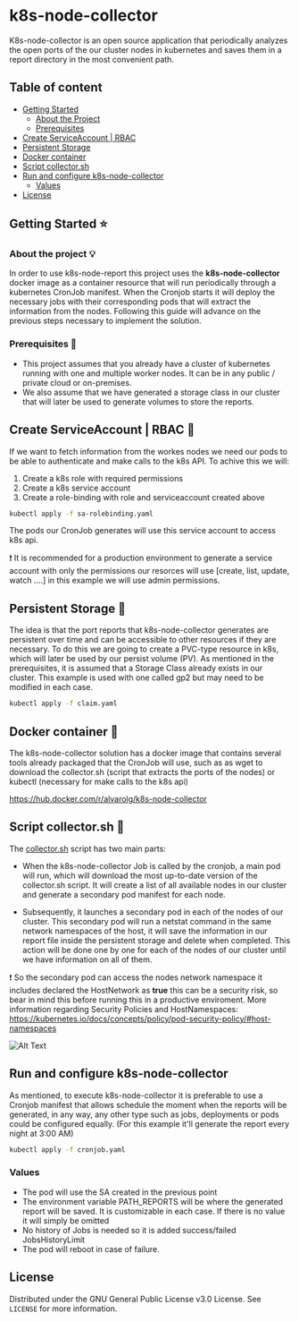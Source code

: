 # k8s-node-collector

K8s-node-collector is an open source application that periodically analyzes the open ports of the our cluster nodes in kubernetes and saves them in a report directory in the most convenient path.

## Table of content

<!-- TABLE OF CONTENTS -->
  * [Getting Started](#getting-started)
    * [About the Project](#about-the-project)
    * [Prerequisites](#prerequisites)
  * [Create ServiceAccount | RBAC](#create-serviceaccount)
  * [Persistent Storage](#persistent-storage)
  * [Docker container](#docker-container)
  * [Script collector.sh](#script-collector.sh)
  * [Run and configure k8s-node-collector](#run-and-configure-k8s-node-collector)
      * [Values](#values)
  * [License](#license)


## Getting Started ⭐️ <a name="getting-started"/>

### About the project 💡 <a name="about-the-project"/>

In order to use k8s-node-report this project uses the <b>k8s-node-collector</b> docker image as a container resource that will run periodically through a kubernetes CronJob manifest. When the Cronjob starts it will deploy the necessary jobs with their corresponding pods that will extract the information from the nodes. Following this guide will advance on the previous steps necessary to implement the solution.

### Prerequisites 🧾 <a name="prerequisites"/>
* This project assumes that you already have a cluster of kubernetes running with one and multiple worker nodes. It can be in any public / private cloud or on-premises.
* We also assume that we have generated a storage class in our cluster that will later be used to generate volumes to store the reports.


## Create ServiceAccount | RBAC 🔧  <a name="create-serviceaccount"/>

If we want to fetch information from the workes nodes we need our pods to be able to authenticate and make calls to the k8s API. To achive this we will:
1. Create a k8s role with required permissions
2. Create a k8s service account
3. Create a role-binding with role and serviceaccount created above

  ```sh
  kubectl apply -f sa-rolebinding.yaml
  ```
The pods our CronJob generates will use this service account to access k8s api.

❗️ It is recommended for a production environment to generate a service account with only the permissions our resorces will use [create, list, update, watch ....] in this example we will use admin permissions.

## Persistent Storage 💾  <a name="persistent-storage"/>

The idea is that the port reports that k8s-node-collector generates are persistent over time and can be accessible to other resources if they are necessary. To do this we are going to create a PVC-type resource in k8s, which will later be used by our persist volume (PV). As mentioned in the prerequisites, it is assumed that a Storage Class already exists in our cluster. This example is used with one called gp2 but may need to be modified in each case.

  ```sh
  kubectl apply -f claim.yaml
  ```
  
  ## Docker container 🐳  <a name="docker-container"/>
  
The k8s-node-collector solution has a docker image that contains several tools already packaged that the CronJob will use, such as as wget to download the collector.sh (script that extracts the ports of the nodes) or kubectl (necessary for make calls to the k8s api)
  
  https://hub.docker.com/r/alvarolg/k8s-node-collector

  ## Script collector.sh 🔬 <a name="script-collector.sh"/>

The [collector.sh](scripts/collector.sh) script has two main parts:

* When the k8s-node-collector Job is called by the cronjob, a main pod will run, which will download the most up-to-date version of the collector.sh script. It will create a list of all available nodes in our cluster and generate a secondary pod manifest for each node.

* Subsequently, it launches a secondary pod in each of the nodes of our cluster. This secondary pod will run a netstat command in the same network namespaces of the host, it will save the information in our report file inside the persistent storage and delete when completed. This action will be done one by one for each of the nodes of our cluster until we have information on all of them.

 ❗️ So the secondary pod can access the nodes network namespace it includes declared the HostNetwork as <b>true</b> this can be a security risk, so bear in mind this before running this in a productive enviroment. More information regarding Security Policies and HostNamespaces:  https://kubernetes.io/docs/concepts/policy/pod-security-policy/#host-namespaces
 
 ![Alt Text](https://j.gifs.com/oZyykj.gif)
  
  ## Run and configure k8s-node-collector <a name="run-and-configure-k8s-node-collector"/>
  
 As mentioned, to execute k8s-node-collector it is preferable to use a Cronjob manifest that allows schedule the moment when the reports will be generated, in any way, any other type such as jobs, deployments or pods could be configured equally. (For this example it'll generate the report every night at 3:00 AM)
 
   ```sh
  kubectl apply -f cronjob.yaml
  ```
 
  ### Values <a name="values"/>
  
  * The pod will use the SA created in the previous point
  * The environment variable PATH_REPORTS will be where the generated report will be saved. It is customizable in each case. If there is no value it will simply be omitted
  * No history of Jobs is needed so it is added success/failed JobsHistoryLimit
  * The pod will reboot in case of failure.
  
## License <a name="license"/>

Distributed under the GNU General Public License v3.0 License. See `LICENSE` for more information.
